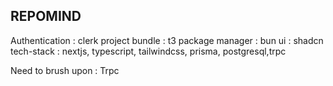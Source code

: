 ## REPOMIND
Authentication : clerk
project bundle : t3
package manager : bun 
ui : shadcn
tech-stack : nextjs, typescript, tailwindcss, prisma, postgresql,trpc


Need to brush upon : Trpc

